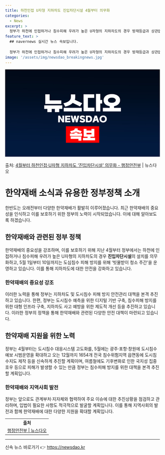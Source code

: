 ```yaml
---
title: 하천인접 U자형 지하차도 진입차단시설 4월부터 의무화
categories:
  - News
excerpt: >
  정부가 하천에 인접하거나 침수피해 우려가 높은 U자형의 지하차도의 경우 방재등급과 상관없이 진입차단시설을 설…
feature_text: >
  ## navernews 실시간 뉴스 속보입니다.

  정부가 하천에 인접하거나 침수피해 우려가 높은 U자형의 지하차도의 경우 방재등급과 상관없이 진입차단시설을 설…
image: '/assets/img/newsdao_breakingnews.jpg'
---
```


![뉴스다오 속보](/assets/img/newsdao_breakingnews.jpg)

<p>출처: <a href="https://newsdao.kr/3650" rel="dofollow">4월부터 하천인접·U자형 지하차도 ‘진입차단시설’ 의무화 - 행정안전부</a> | 뉴스다오</p>

<h1>한약재배 소식과 유용한 정부정책 소개</h1>

<p data-ke-size="size16">한반도는 오래전부터 다양한 한약재배가 활발히 이루어졌습니다. 최근 한약재배의 중요성을 인식하고 이를 보호하기 위한 정부의 노력이 시작되었습니다. 이에 대해 알아보도록 하겠습니다.</p>

<h2 data-ke-size="size26">한약재배와 관련된 정부 정책</h2>

<p data-ke-size="size16">한약재배의 중요성을 강조하며, 이를 보호하기 위해 지난 4월부터 정부에서는 하천에 인접하거나 침수피해 우려가 높은 U자형의 지하차도의 경우 <b>진입차단시설</b>의 설치를 의무화하고, 5월 1일부터 10일까지는 도심침수 피해 방지를 위해 ‘빗물받이 청소 주간’을 운영하고 있습니다. 이를 통해 지하차도에 대한 안전을 강화하고 있습니다.</p>

<h3>한약재배의 중요성 강조</h3>

<p data-ke-size="size16">이러한 노력을 통해 정부는 지하차도 및 도시침수 피해 방지 안전관리 대책을 본격 추진하고 있습니다. 한편, 정부는 도시침수 예측을 위한 디지털 기반 구축, 침수피해 방지를 위한 대형 인프라 구축, 지하차도 사고 예방을 위한 제도적 개선 등을 추진하고 있습니다. 이러한 정부의 정책을 통해 한약재배와 관련된 다양한 안전 대책이 마련되고 있습니다.</p>

<h2 data-ke-size="size26">한약재배 지원을 위한 노력</h2>

<p data-ke-size="size16">정부는 4월부터는 도시침수 대응시스템 고도화를, 5월에는 광주·포항·창원에 도시침수예보 시범운영을 확대하고 오는 12월까지 1654개 전국 침수위험지역 읍면동에 도시침수지도 제작 등을 신속하게 추진할 계획이며, 여름철에도 기후변화로 인한 국지성 집중호우 등으로 피해가 발생할 수 있는 만큼 정부는 침수피해 방지를 위한 대책을 본격 추진할 계획입니다.</p>

<h3>한약재배와 지역사회 발전</h3>

<p data-ke-size="size16">정부는 앞으로도 관계부처·지자체와 협력하여 주요 이슈에 대한 추진상황을 점검하고 관리하며, 입법이 필요한 사항도 적극적으로 발굴할 계획입니다. 이를 통해 지역사회의 발전과 함께 한약재배에 대한 다양한 지원을 확대할 계획입니다.</p>

<table>
	<tr>
		<td style="text-align: center; height: 17px;"><b>출처</b></td>
	</tr>
	<tr>
		<td style="text-align: center; height: 17px;"><a href="https://newsdao.kr/3650">행정안전부 | 뉴스다오</a></td>
	</tr>
</table>
<hr> 

신속 뉴스 바로가기 👉 <a href="https://newsdao.kr" rel="dofollow">https://newsdao.kr</a>


